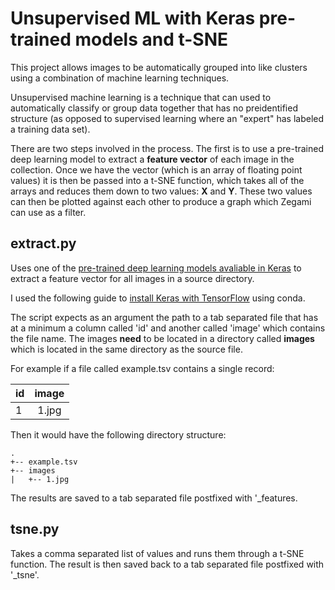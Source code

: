 # Unsupervised ML with Keras pre-trained models and t-SNE
This project allows images to be automatically grouped into like clusters using a combination of machine learning techniques.

Unsupervised machine learning is a technique that can used to automatically classify or group data together that has no preidentified structure (as opposed to supervised learning where an "expert" has labeled a training data set).

There are two steps involved in the process. The first is to use a pre-trained deep learning model to extract a **feature vector** of each image in the collection. Once we have the vector (which is an array of floating point values) it is then be passed into a t-SNE function, which takes all of the arrays and reduces them down to two values: **X** and **Y**. These two values can then be plotted against each other to produce a graph which Zegami can use as a filter.

## extract.py
Uses one of the [pre-trained deep learning models avaliable in Keras](https://keras.io/applications) to extract a feature vector for all images in a source directory.

I used the following guide to [install Keras with TensorFlow](https://keras.io/#installation) using conda.

The script expects as an argument the path to a tab separated file that has at a minimum a column called 'id' and another called 'image' which contains the file name. The images **need** to be located in a directory called **images** which is located in the same directory as the source file.

For example if a file called example.tsv contains a single record:

| id | image |
| -- |:-----:|
| 1  | 1.jpg |

Then it would have the following directory structure:
```
.
+-- example.tsv
+-- images
|   +-- 1.jpg
```

The results are saved to a tab separated file postfixed with '_features.

## tsne.py
Takes a comma separated list of values and runs them through a t-SNE function. The result is then saved back to a tab separated file postfixed with '_tsne'.

